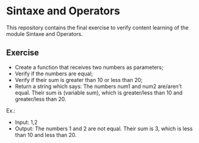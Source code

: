 # Sintaxe and Operators

<p>This repository contains the final exercise to verify content learning of the module Sintaxe and Operators.</p>

## Exercise

- Create a function that receives two numbers as parameters;
- Verify if the numbers are equal;
- Verify if their sum is greater than 10 or less than 20;
- Return a string which says: The numbers num1 and num2 are/aren't equal. Their sum is (variable sum), which is greater/less than 10 and greater/less than 20.

Ex.: 
- Input: 1,2
- Output: The numbers 1 and 2 are not equal. Their sum is 3, which is less than 10 and less than 20.

